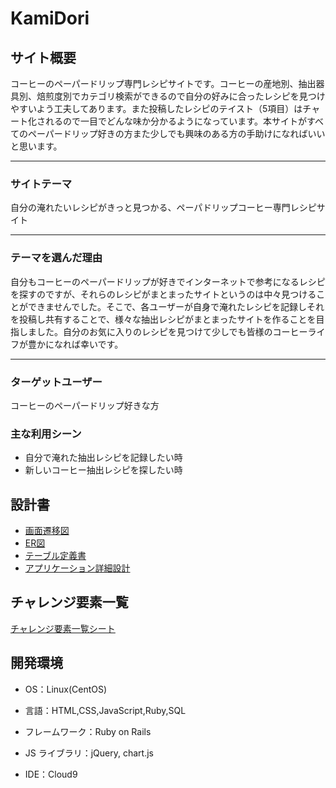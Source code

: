 # KamiDori

## サイト概要

コーヒーのペーパードリップ専門レシピサイトです。コーヒーの産地別、抽出器具別、焙煎度別でカテゴリ検索ができるので自分の好みに合ったレシピを見つけやすいよう工夫してあります。また投稿したレシピのテイスト（5項目）はチャート化されるので一目でどんな味か分かるようになっています。本サイトがすべてのペーパードリップ好きの方また少しでも興味のある方の手助けになればいいと思います。

---

### サイトテーマ

自分の淹れたいレシピがきっと見つかる、ペーパドリップコーヒー専門レシピサイト


---

### テーマを選んだ理由

自分もコーヒーのペーパードリップが好きでインターネットで参考になるレシピを探すのですが、それらのレシピがまとまったサイトというのは中々見つけることができませんでした。そこで、各ユーザーが自身で淹れたレシピを記録しそれを投稿し共有することで、様々な抽出レシピがまとまったサイトを作ることを目指しました。自分のお気に入りのレシピを見つけて少しでも皆様のコーヒーライフが豊かになれば幸いです。

---

### ターゲットユーザー

コーヒーのペーパードリップ好きな方

### 主な利用シーン

- 自分で淹れた抽出レシピを記録したい時
- 新しいコーヒー抽出レシピを探したい時

## 設計書
- [画面遷移図](https://drive.google.com/file/d/1lPOZv6AnmNu5XinyaN_4h6v3Rsg4DpGX/view?usp=sharing)
- [ER図](https://drive.google.com/file/d/1meMJgvL9fNRCWN4lBRAkJq98Nu5_OSHA/view?usp=sharing)
- [テーブル定義書](https://docs.google.com/spreadsheets/d/1hIklTfq5NO5BkwNDJA7cl5C_FpBazsKAzHIYvKtAu5A/edit?usp=sharing)
- [アプリケーション詳細設計](https://docs.google.com/spreadsheets/d/1yfIbt6759R4xXZ3zolqUY3-Ifw7_6JIFtfGWYeaCzQY/edit?usp=sharing)

## チャレンジ要素一覧

[チャレンジ要素一覧シート](https://docs.google.com/spreadsheets/d/1qTi5YQhQ0gzGnLPdJX1fH-NBbxnZVhMZLSUvKhhWsrg/edit?usp=sharing)

## 開発環境

- OS：Linux(CentOS)

- 言語：HTML,CSS,JavaScript,Ruby,SQL

- フレームワーク：Ruby on Rails

- JS ライブラリ：jQuery, chart.js

- IDE：Cloud9
